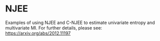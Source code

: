 # NJEE
Examples of using NJEE and C-NJEE to estimate univariate entropy and multivariate MI.
For further details, please see:
https://arxiv.org/abs/2012.11197

